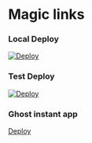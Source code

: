 
# Magic links

### Local Deploy 
[![Deploy](https://cdn.rawgit.com/thedigitalgarage/digitalgarage-assets/master/images/favicon.png)](https://localhost:8081/api/deploy/nodejs)

### Test Deploy 
[![Deploy](https://cdn.rawgit.com/thedigitalgarage/digitalgarage-assets/master/images/favicon.png)](https://stage.cochera.apps.thedigitalgarage.io/api/deploy/nodejs)

### Ghost instant app
[Deploy](https://localhost:8081/api/deploy/instant?app=ghost)
